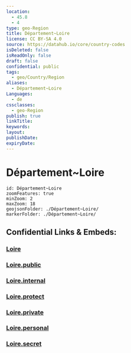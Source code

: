 ```yaml
---
location:
  - 45.8
  - 4
type: geo-Region
title: Département~Loire
license: CC BY-SA 4.0
source: https://datahub.io/core/country-codes
isDeleted: false
isReadOnly: false
draft: false
confidential: public
tags:
  - geo/Country/Region
aliases:
  - Département~Loire
Languages:
  - de
cssclasses:
  - geo-Region
publish: true
linkTitle:
keywords:
layout:
publishDate:
expiryDate:
---
```


# Département~Loire

```leaflet
id: Département~Loire
zoomFeatures: true 
minZoom: 2 
maxZoom: 18
geojsonFolder: ./Département~Loire/
markerFolder: ./Département~Loire/
```


## Confidential Links & Embeds: 

### [Loire](/_Standards/Earth/Continent/Europe/Europe~West/France/regions~France/Auvergne-Rhône-Alpes/departments~Auvergne-Rhône-Alpes/Loire.md) 

### [Loire.public](/_public/Earth/Continent/Europe/Europe~West/France/regions~France/Auvergne-Rhône-Alpes/departments~Auvergne-Rhône-Alpes/Loire.public.md) 

### [Loire.internal](/_internal/Earth/Continent/Europe/Europe~West/France/regions~France/Auvergne-Rhône-Alpes/departments~Auvergne-Rhône-Alpes/Loire.internal.md) 

### [Loire.protect](/_protect/Earth/Continent/Europe/Europe~West/France/regions~France/Auvergne-Rhône-Alpes/departments~Auvergne-Rhône-Alpes/Loire.protect.md) 

### [Loire.private](/_private/Earth/Continent/Europe/Europe~West/France/regions~France/Auvergne-Rhône-Alpes/departments~Auvergne-Rhône-Alpes/Loire.private.md) 

### [Loire.personal](/_personal/Earth/Continent/Europe/Europe~West/France/regions~France/Auvergne-Rhône-Alpes/departments~Auvergne-Rhône-Alpes/Loire.personal.md) 

### [Loire.secret](/_secret/Earth/Continent/Europe/Europe~West/France/regions~France/Auvergne-Rhône-Alpes/departments~Auvergne-Rhône-Alpes/Loire.secret.md)

